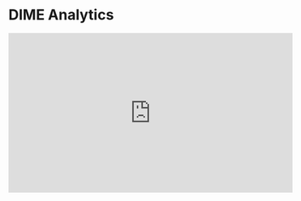 # DIME Analytics

<iframe width="560" height="315" src="https://www.youtube.com/embed/Ikio7n1U9g0" frameborder="0" allow="accelerometer; autoplay; encrypted-media; gyroscope; picture-in-picture" allowfullscreen></iframe>
